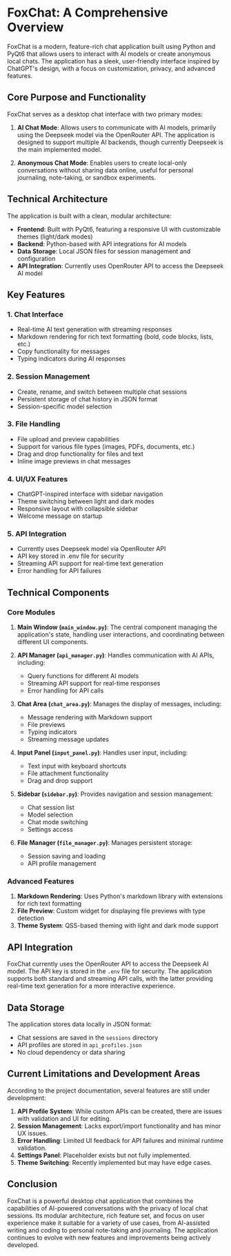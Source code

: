 
# FoxChat: A Comprehensive Overview

FoxChat is a modern, feature-rich chat application built using Python and PyQt6 that allows users to interact with AI models or create anonymous local chats. The application has a sleek, user-friendly interface inspired by ChatGPT's design, with a focus on customization, privacy, and advanced features.

## Core Purpose and Functionality

FoxChat serves as a desktop chat interface with two primary modes:

1. **AI Chat Mode**: Allows users to communicate with AI models, primarily using the Deepseek model via the OpenRouter API. The application is designed to support multiple AI backends, though currently Deepseek is the main implemented model.

2. **Anonymous Chat Mode**: Enables users to create local-only conversations without sharing data online, useful for personal journaling, note-taking, or sandbox experiments.

## Technical Architecture

The application is built with a clean, modular architecture:

- **Frontend**: Built with PyQt6, featuring a responsive UI with customizable themes (light/dark modes)
- **Backend**: Python-based with API integrations for AI models
- **Data Storage**: Local JSON files for session management and configuration
- **API Integration**: Currently uses OpenRouter API to access the Deepseek AI model

## Key Features

### 1. Chat Interface
- Real-time AI text generation with streaming responses
- Markdown rendering for rich text formatting (bold, code blocks, lists, etc.)
- Copy functionality for messages
- Typing indicators during AI responses

### 2. Session Management
- Create, rename, and switch between multiple chat sessions
- Persistent storage of chat history in JSON format
- Session-specific model selection

### 3. File Handling
- File upload and preview capabilities
- Support for various file types (images, PDFs, documents, etc.)
- Drag and drop functionality for files and text
- Inline image previews in chat messages

### 4. UI/UX Features
- ChatGPT-inspired interface with sidebar navigation
- Theme switching between light and dark modes
- Responsive layout with collapsible sidebar
- Welcome message on startup

### 5. API Integration
- Currently uses Deepseek model via OpenRouter API
- API key stored in .env file for security
- Streaming API support for real-time text generation
- Error handling for API failures

## Technical Components

### Core Modules
1. **Main Window (`main_window.py`)**: The central component managing the application's state, handling user interactions, and coordinating between different UI components.

2. **API Manager (`api_manager.py`)**: Handles communication with AI APIs, including:
   - Query functions for different AI models
   - Streaming API support for real-time responses
   - Error handling for API calls

3. **Chat Area (`chat_area.py`)**: Manages the display of messages, including:
   - Message rendering with Markdown support
   - File previews
   - Typing indicators
   - Streaming message updates

4. **Input Panel (`input_panel.py`)**: Handles user input, including:
   - Text input with keyboard shortcuts
   - File attachment functionality
   - Drag and drop support

5. **Sidebar (`sidebar.py`)**: Provides navigation and session management:
   - Chat session list
   - Model selection
   - Chat mode switching
   - Settings access

6. **File Manager (`file_manager.py`)**: Manages persistent storage:
   - Session saving and loading
   - API profile management

### Advanced Features
1. **Markdown Rendering**: Uses Python's markdown library with extensions for rich text formatting
2. **File Preview**: Custom widget for displaying file previews with type detection
3. **Theme System**: QSS-based theming with light and dark mode support

## API Integration

FoxChat currently uses the OpenRouter API to access the Deepseek AI model. The API key is stored in the `.env` file for security. The application supports both standard and streaming API calls, with the latter providing real-time text generation for a more interactive experience.

## Data Storage

The application stores data locally in JSON format:
- Chat sessions are saved in the `sessions` directory
- API profiles are stored in `api_profiles.json`
- No cloud dependency or data sharing

## Current Limitations and Development Areas

According to the project documentation, several features are still under development:

1. **API Profile System**: While custom APIs can be created, there are issues with validation and UI for editing.
2. **Session Management**: Lacks export/import functionality and has minor UX issues.
3. **Error Handling**: Limited UI feedback for API failures and minimal runtime validation.
4. **Settings Panel**: Placeholder exists but not fully implemented.
5. **Theme Switching**: Recently implemented but may have edge cases.

## Conclusion

FoxChat is a powerful desktop chat application that combines the capabilities of AI-powered conversations with the privacy of local chat sessions. Its modular architecture, rich feature set, and focus on user experience make it suitable for a variety of use cases, from AI-assisted writing and coding to personal note-taking and journaling. The application continues to evolve with new features and improvements being actively developed.



